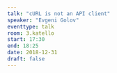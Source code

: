 ```yaml
---
talk: "cURL is not an API client"
speaker: "Evgeni Golov"
eventtype: talk
room: 3.katello
start: 17:30
end: 18:25
date: 2018-12-31
draft: false
---
```

